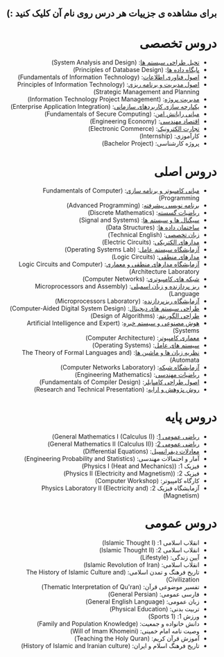 <div dir="rtl">
  
##  برای مشاهده ی جزییات هر درس روی نام آن کلیک کنید :)

  
# دروس تخصصی
  
- [تحیل طراحی سیستم ها](https://github.com/Mohammadimh76/Course_Description_IT/blob/main/Specialized%20Courses/System%20Analysis%20and%20Design.md): (System Analysis and Design) 
- [پایگاه داده ها](https://github.com/Mohammadimh76/Course_Description_IT/blob/main/Specialized%20Courses/Principles%20of%20Database%20Design.md): (Principles of Database Design)
- [اصول فناوری اطلاعات](https://github.com/Mohammadimh76/Course_Description_IT/blob/main/Specialized%20Courses/Fundamentals%20of%20Information%20Technology.md): (Fundamentals of Information Technology) 
- [اصول مدیریت و برنامه ریزی](https://github.com/Mohammadimh76/Course_Description_IT/blob/main/Specialized%20Courses/Principles%20of%20Information%20Technology%20Strategic%20Management%20and%20Planning.md): (Principles of Information Technology Strategic Management and Planning) 
- [مدیریت پروژه](https://github.com/Mohammadimh76/Course_Description_IT/blob/main/Specialized%20Courses/Information%20Technology%20Project%20Management.md): (Information Technology Project Management)
- [یکپارچه سازی کاربردهای سازمانی](https://github.com/Mohammadimh76/Course_Description_IT/blob/main/Specialized%20Courses/Enterprise%20Application%20Integration.md): (Enterprise Application Integration)
- [مبانی رایانش امن](https://github.com/Mohammadimh76/Course_Description_IT/blob/main/Specialized%20Courses/Fundamentals%20of%20Secure%20Computing.md): (Fundamentals of Secure Computing) 
- [اقتصاد مهندسی](https://github.com/Mohammadimh76/Course_Description_IT/blob/main/Specialized%20Courses/Engineering%20Economy.md): (Engineering Economy)
- [تجارت الکترونیک](https://github.com/Mohammadimh76/Course_Description_IT/blob/main/Specialized%20Courses/Electronic%20Commerce.md): (Electronic Commerce)
- کارآموزی: (Internship)
- پروژه کارشناسی: (Bachelor Project)

  
# دروس اصلی

- [مبانی کامپیوتر و برنامه سازی](https://github.com/Mohammadimh76/Course_Description_IT/blob/main/Main%20Courses/Fundamentals%20of%20Computer%20Programming.md): (Fundamentals of Computer Programming)
- [برنامه نویسی پیشرفته](https://github.com/Mohammadimh76/Course_Description_IT/blob/main/Main%20Courses/Advanced%20Programming.md): (Advanced Programming)
- [ریاضیات گسسته](https://github.com/Mohammadimh76/Course_Description_IT/blob/main/Main%20Courses/Discrete%20Mathematics.md): (Discrete Mathematics)
- [سیگنال ها و سیستم ها](https://github.com/Mohammadimh76/Course_Description_IT/blob/main/Main%20Courses/Signal%20and%20Systems.md): (Signal and Systems)
- [ساختمان داده ها](https://github.com/Mohammadimh76/Course_Description_IT/blob/main/Main%20Courses/Data%20Structures.md): (Data Structures)
- [زبان تخصصی](https://github.com/Mohammadimh76/Course_Description_IT/blob/main/Main%20Courses/Technical%20English.md): (Technical English)
- [مدارهای الکتریکی](https://github.com/Mohammadimh76/Course_Description_IT/blob/main/Main%20Courses/Electric%20Circuits.md): (Electric Circuits)
- [آزمایشگاه سیستم عامل](https://github.com/Mohammadimh76/Course_Description_IT/blob/main/Main%20Courses/Operating%20Systems%20Lab.md): (Operating Systems Lab) 
- [مدارهای منطقی](https://github.com/Mohammadimh76/Course_Description_IT/blob/main/Main%20Courses/Logic%20Circuits.md): (Logic Circuits)
- [آزمایشگاه مدارهای منطقی و معماری](https://github.com/Mohammadimh76/Course_Description_IT/blob/main/Main%20Courses/Logic%20Circuits%20and%20Computer%20Architecture%20Laboratory.md): (Logic Circuits and Computer Architecture Laboratory)  
- [شبکه های کامپیوتری](https://github.com/Mohammadimh76/Course_Description_IT/blob/main/Main%20Courses/Computer%20Networks.md): (Computer Networks)
- [ریز پردازنده و زبان اسمبلی](https://github.com/Mohammadimh76/Course_Description_IT/blob/main/Main%20Courses/Microprocessors%20and%20Assembly%20Language.md): (Microprocessors and Assembly Language) 
- [آزمایشگاه ریزپردازنده](https://github.com/Mohammadimh76/Course_Description_IT/blob/main/Main%20Courses/Microprocessors%20Laboratory.md): (Microprocessors Laboratory)
- [طراحی سیستم های دیجیتال](https://github.com/Mohammadimh76/Course_Description_IT/blob/main/Main%20Courses/Computer-Aided%20Digital%20System%20Design.md): (Computer-Aided Digital System Design) 
- [طراحی الگوریتم](https://github.com/Mohammadimh76/Course_Description_IT/blob/main/Main%20Courses/Design%20of%20Algorithms.md): (Design of Algorithms) 
- [هوش مصنوعی و سیستم خبره](https://github.com/Mohammadimh76/Course_Description_IT/blob/main/Main%20Courses/Artificial%20Intelligence%20Expert%20Systems.md): (Artificial Intelligence and Expert Systems)
- [معماری کامپیوتر](https://github.com/Mohammadimh76/Course_Description_IT/blob/main/Main%20Courses/Computer%20Architecture.md): (Computer Architecture) 
- [سیستم های عامل](https://github.com/Mohammadimh76/Course_Description_IT/blob/main/Main%20Courses/Operating%20Systems.md): (Operating Systems)
- [نظریه زبان ها و ماشین ها](https://github.com/Mohammadimh76/Course_Description_IT/blob/main/Main%20Courses/The%20Theory%20of%20Formal%20Languages%20and%20Automata.md): (The Theory of Formal Languages and Automata) 
- [آزمایشگاه شبکه](https://github.com/Mohammadimh76/Course_Description_IT/blob/main/Main%20Courses/Computer%20Networks%20Laboratory.md): (Computer Networks Laboratory) 
- [ریاضیات مهندسی](https://github.com/Mohammadimh76/Course_Description_IT/blob/main/Main%20Courses/Engineering%20Mathematics.md): (Engineering Mathematics)
- [اصول طراحی کامپایلر](https://github.com/Mohammadimh76/Course_Description_IT/blob/main/Main%20Courses/Fundamentals%20of%20Compiler%20Design.md): (Fundamentals of Compiler Design)
- [روش پژوهش و ارایه](https://github.com/Mohammadimh76/Course_Description_IT/blob/main/Main%20Courses/Research%20and%20Technical%20Presentation.md): (Research and Technical Presentation) 

# دروس پایه

- [ریاضی عمومی 1](https://github.com/Mohammadimh76/Course_Description_IT/blob/main/Basic%20Courses/General%20Mathematics%20I%20(Calculus%20I).md): (General Mathematics I (Calculus I))
- [ ریاضی عمومی 2](https://github.com/Mohammadimh76/Course_Description_IT/blob/main/Basic%20Courses/General%20Mathematics%20II%20(Calculus%20II).md): (General Mathematics II (Calculus II))
- [معادلات دیفرانسیل](https://github.com/Mohammadimh76/Course_Description_IT/blob/main/Basic%20Courses/Differential%20Equations.md): (Differential Equations) 
- آمار و احتمالات مهندسی: (Engineering Probability and Statistics) 
- فیزیک 1: (Physics I (Heat and Mechanics)) 
- فیزیک 2: (Physics II (Electricity and Magnetism)) 
- کارگاه کامپیوتر: (Computer Workshop)
- آزمایشگاه فیزیک 2: (Physics Laboratory II (Electricity and Magnetism))

# دروس عمومی
    
- انقلاب اسلامی 1: (Islamic Thought I)
- انقلاب اسلامی 2: (Islamic Thought II)
- آیین زندگی: (Lifestyle)
- انقلاب اسلامی: (Islamic Revolution of Iran)
- تاریخ فرهنگ و تمدن اسلامی: (The History of Islamic Culture and Civilization)
- تفسیر موضوعی قرآن: (Thematic Interpretation of Qu'ran)
- فارسی عمومی: (General Persian)
- زبان عمومی: (General English Language)
- تربیت بدنی: (Physical Education) 
- ورزش 1: (Sports 1)
- دانش خانواده و جمعیت: (Family and Population Knowledge)
- وصیت نامه امام خمینی: (Will of Imam Khomeini)
- آموزش قرآن کریم: (Teaching the Holy Quran)
- تاریخ فرهنگ اسلام و ایران: (History of Islamic and Iranian culture)
  
  
  
  
  
  
  
